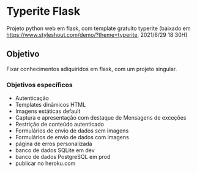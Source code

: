 # Typerite Flask

Projeto python web em flask, com template gratuíto typerite
(baixado em https://www.styleshout.com/demo/?theme=typerite, 2021/6/29 18:30H)

## Objetivo
Fixar conhecimentos adiquiridos em flask, com um projeto singular.

### Objetivos específicos
- Autenticação
- Templates dinâmicos HTML
- Imagens estáticas default
- Captura e apresentação com destaque de Mensagens de exceções
- Restrição de conteúdo autenticado
- Formulários de envio de dados sem imagens
- Formulários de envio de dados com imagens
- página de erros personalizada
- banco de dados SQLite em dev
- banco de dados PostgreSQL em prod
- publicar no heroku.com
